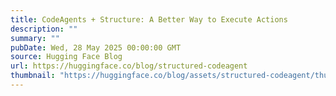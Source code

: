 ```yaml
---
title: CodeAgents + Structure: A Better Way to Execute Actions
description: ""
summary: ""
pubDate: Wed, 28 May 2025 00:00:00 GMT
source: Hugging Face Blog
url: https://huggingface.co/blog/structured-codeagent
thumbnail: "https://huggingface.co/blog/assets/structured-codeagent/thumbnail-codeagent.png"
---
```



